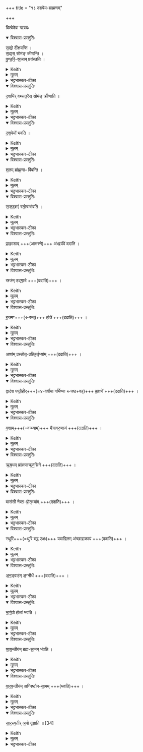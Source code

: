 +++
title = "१८ दशपेय-ब्राह्मणम्"

+++

विश्वेदेवा ऋषयः

<details open><summary>विश्वास-प्रस्तुतिः</summary>

स॒द्यो दी॑क्षयन्ति ।   
स॒द्यस् सोम॑ङ् क्रीणन्ति ।  
पु॒ण्ड॒रि॒-स्र॒जाम् प्रय॑च्छति ।  
</details>
<details><summary>Keith</summary>

On the same day they consecrate, on the same day they buy the Soma. He presents a lotus wreath. 
</details>
<details><summary>मूलम्</summary>

स॒द्यो दी॑क्षयन्ति ।   
स॒द्यस्सोम॑ङ्क्रीणन्ति ।  
पु॒ण्ड॒रि॒स्र॒जाम्प्र य॑च्छति ।  
</details>
<details><summary>भट्टभास्कर-टीका</summary>

1अथ दशपेयस्य तन्त्रविशेषान् कांश्चिद्विदधाति - सद्यो दीक्षयन्तीत्यादि ॥ सद्यस्समानेह्नि । 'सद्यःपरुत्' इति निपात्यते । दीक्षाया यद्भवति, सोमक्रयस्य च यद्भवति सर्वं समानेह्नि कुर्यात् । अशक्यं लुप्यते, शक्यं क्रियते।

एतदुक्तं भवति - एका दीक्षा, तिस्र उपसदः । तत्र द्वादश्यां वारुणयागानन्तरं दशपेयेन दीक्षा इत्यादि प्रथमोपसदं तदहरेव कुर्युरिति । सोमपरिवेषणं परिलुप्यते । दीक्षणीयां कृत्वा वपनदन्तधावनतूष्णींस्नानानि क्रियन्ते । 'आपो अस्मान्' इति स्नानमारभ्य यदपवदितव्यं तस्य स्थाने श्रुतिरेवापवादं विदधाति - पुण्डरिस्रजामीति । पुण्डरीकं पद्मम् । छान्दसो वर्णविकारः, पर्यायान्तरं वा । द्वादशपुणडरीकां स्रजं प्रतिमुञ्चते यजमानस्य शरीरे बध्नाति तूष्णीम् । 'अच्' इति योगविभागात्समासान्तः । 'अङ्गिरसस्सुवर्गं लोकं यन्तः । अप्सु दीक्षान्तपसी प्रावेशयन् । तत्पुण्डरीकमभवत्' इत्यादि ब्राह्मणम्, 'अथास्मै क्षौममहतं' इत्यादि आसनीहारप्रस्थापनदीक्षात् । दीक्षाव्रतं प्रायणीयक्रियया क्रियते । 'प्रायणीयाया ध्रौवादष्टौ' इत्यादेः 'तत्सा गृहेषु निदधाति' इत्यन्तस्य लोपः । अभिषेचनीय एव दशपेयार्थं विक्रयस्य कृतत्वात् 'देवसूर्य' इत्यादि 'प्रजाभ्यस्त्वा ' इत्यन्तो लुप्यते ; पूर्वक्रीतत्वात् ॥
</details>
<details open><summary>विश्वास-प्रस्तुतिः</summary>

द॒शभि॑र् वथ्सत॒रैस् सोम॑ङ् क्रीणाति ।
</details>
<details><summary>Keith</summary>

He buys the Soma with (10) calves. 
</details>
<details><summary>मूलम्</summary>

द॒शभि॑र्वथ्सत॒रैस्सोम॑ङ्क्रीणाति ।
</details>
<details><summary>भट्टभास्कर-टीका</summary>

2अथ क्रमखीशेपमाह - दशभिर्वत्सतैरिति ॥ पूर्वमेव क्रीतं पुरोहितगृहं गतं सोमं फलेन सहाहत्य 'क्षौमेण वाससोपसङ्गृह्य' इत्यादि विस्रंसनान्तं कृत्वा सोमविक्रयेण प्रदाय दशभिर्वत्सतरैः क्रीणाति । द्वितीयं वयः प्राप्नुवन्तो वत्सतराः । 'वत्सोक्षाश्व' इति ष्टरच् । दश वत्सतरान् सोमविक्रयिणे दक्षिणां दत्वा 'अस्मे ज्योतिः' इत्यादि कृत्वाऽऽदत्ते सोमम् । 'मित्रो न एहि' इत्यादि लुप्यते । 'वनेषु व्यन्तरिक्षम्' इत्यादि कुर्यात् । ततो हस्तेन राज्ञो नयनमाप्राग्वंशात् । प्राग्वंशसमीपे यत्र कुत्रचित् सोमफले स्थापयित्वाऽऽतिथ्यं कुर्यात् । आतिथ्यान्तरं सौर्येण चरुणेष्ट्वा पौर्वाह्णिकीभ्यां प्रवर्ग्योपसद्भ्यां प्रचर्य, तदहरेवापराह्णिकीभ्यां प्रचर्य विरामः ; एवं प्रथमोपसदन्तमहस्सन्तिष्ठते ।
</details>
<details open><summary>विश्वास-प्रस्तुतिः</summary>

द॒श॒पेयो॑ भवति ।  
</details>
<details><summary>Keith</summary>

There is a drink for ten. 
</details>
<details><summary>मूलम्</summary>

द॒श॒पेयो॑ भवति ।  
</details>
<details><summary>भट्टभास्कर-टीका</summary>

दशपेयो भवतीति । एकैकस्मिन् चमसे दशदश ब्राह्मणास्सोमं पिबान्ति यस्मिन् स दशपेयः । अधिकरणे 'अचो यत्' इति यत्, 'ईद्यति' इतीत्वं, कृदुत्तरपदप्रकृतिस्वरत्वे 'यतो नावः' इत्याद्युदात्तत्वम्, सप्तपर्णादिवद्वीप्साद्यर्थलाभः । पात्रसंसादनकाले प्राकृतेभ्योतिरिक्ता दश चमसाः प्रयोक्तव्याः, उन्नयनकाले चोन्नेतव्या इति ।
</details>
<details open><summary>विश्वास-प्रस्तुतिः</summary>

श॒तम् ब्रा॑ह्म॒णाᳶ पि॑बन्ति ।
</details>
<details><summary>Keith</summary>

A hundred Brahmans drink. 
</details>
<details><summary>मूलम्</summary>

श॒तम्ब्रा॑ह्म॒णाᳶ पि॑बन्ति ।
</details>
<details><summary>भट्टभास्कर-टीका</summary>

शतं ब्राह्मणाः पिबन्तीति । यत एवं चमसेचमसे दशदश ब्राह्मणः पिबन्ति, तस्मात्संहत्य शतं सोमस्य पातारस्सन्तीत्यर्थः ।  

एतेन दशपेयार्थे वीप्सां द्योतयति । ब्राह्मणग्रहणं विशिष्टब्राह्मणपरिग्रहार्थम् । तेन सोमयाजिनः आदशमात्पुरुषादविच्छिन्नसोमपीथाः विद्यावन्तस्त्रैविद्यवृद्धा वा मीमांसादिशास्त्राभियुक्ता वाकोवाक्येतिहासादिपुराणादिज्ञाः कृछ्रचान्द्रायणादितपोनिष्ठाः पवित्रार्थेष्टियज्ञक्रतूनामाहर्तारश्च ब्राह्मणाः पातारो वेदितव्याः ।
</details>
<details open><summary>विश्वास-प्रस्तुतिः</summary>

स॒प्त॒द॒शꣵं  स्तो॒त्रम्भ॑वति ।
</details>
<details><summary>Keith</summary>

The Stotra is the Saptadaśa. 
</details>
<details><summary>मूलम्</summary>

स॒प्त॒द॒शꣵं  स्तो॒त्रम्भ॑वति ।
</details>
<details><summary>भट्टभास्कर-टीका</summary>

सप्तदशं स्तोत्रं भवतीति । सप्तदशस्तोत्रीयाः परिमाणमस्य सप्तदशम् । इदमेव स्तोत्रं स्तोमो भवति । अनुब्राह्मणं च भवति 'सप्तदशो दशपेयः' इति ॥
</details>
<details open><summary>विश्वास-प्रस्तुतिः</summary>

प्रा॒का॒शाव् +++(आभरणे)+++ अ॑ध्व॒र्यवे॑ ददाति ।
</details>
<details><summary>Keith</summary>

The two ornaments he gives to the Adhvaryu, 
</details>
<details><summary>मूलम्</summary>

प्रा॒का॒शाव॑ध्व॒र्यवे॑ ददाति ।
</details>
<details><summary>भट्टभास्कर-टीका</summary>

3प्राकाशावित्यादि ॥ सौवर्णं दर्पणद्वयमध्वर्यवे ददाति । प्रकाशन्तेऽत्र रूपाणीति प्रकाशः । अधिकरणे घङ्, 'उपसर्गस्य घञ्यमनुष्ये' इति दीर्घश्छान्दसो वा, थाथादिनोत्तरपदान्तोदात्तत्वम् ।
</details>
<details open><summary>विश्वास-प्रस्तुतिः</summary>

स्रज॑म् उद्गा॒त्रे  +++(ददाति)+++ ।
</details>
<details><summary>Keith</summary>

the garland to the Udgatr, 
</details>
<details><summary>मूलम्</summary>

स्रज॑मुद्गा॒त्रे  +++(ददाति)+++ ।
</details>
<details><summary>भट्टभास्कर-टीका</summary>

स्रजमित्यादि । अत्रापि हिरण्यस्रजमुद्गात्रे ददाति ।
</details>
<details open><summary>विश्वास-प्रस्तुतिः</summary>

रु॒क्मꣳ+++(←रुच्)+++ होत्रे॑   +++(ददाति)+++ ।
</details>
<details><summary>Keith</summary>

the round ornament to the Hotr, 
</details>
<details><summary>मूलम्</summary>

रु॒क्मꣳ होत्रे॑   +++(ददाति)+++ ।
</details>
<details><summary>भट्टभास्कर-टीका</summary>

रुक्ममिति । रुक्मं रुचकम् । हिरण्यमिति केचित् ।
</details>
<details open><summary>विश्वास-प्रस्तुतिः</summary>

अश्व॑म् प्रस्तोतृ-प्रतिह॒र्तृभ्या॑म्  +++(ददाति)+++ ।
</details>
<details><summary>Keith</summary>

a horse to the Prastotr and Pratihartr, 
</details>
<details><summary>मूलम्</summary>

अश्व॑म्प्रस्तोतृप्रतिह॒र्तृभ्या॑म्  +++(ददाति)+++ ।
</details>
<details><summary>भट्टभास्कर-टीका</summary>

अश्वमिति गतम् ।
</details>
<details open><summary>विश्वास-प्रस्तुतिः</summary>

द्वाद॑श पष्ठौ॒हीर्+++(=४-वर्षीया गर्भिण्यः ←पष्ठ+वह्)+++ ब्र॒ह्मणे॑  +++(ददाति)+++ ।
</details>
<details><summary>Keith</summary>

twelve heifers to the Brahman, 
</details>
<details><summary>मूलम्</summary>

द्वाद॑श पष्ठौ॒हीर्ब्र॒ह्मणे॑  +++(ददाति)+++ ।
</details>
<details><summary>भट्टभास्कर-टीका</summary>

द्वादशेति । चतुर्वर्षास्स्त्रीगवीः । पष्ठं वहन्तीति 'वहेश्च' इति ण्विः, 'वाहः' इति ङीष्, 'वाह ऊठ्' 'एत्येधत्यूठ्सु' इति वृद्धिः । द्वौ च दश च द्वादश । 'अष्टनस्सङ्ख्यायाम्' इत्यात्वम्, 'सङ्ख्या' इति पूर्वपदप्रकृतिस्वरत्वम् ।

</details>
<details open><summary>विश्वास-प्रस्तुतिः</summary>

व॒शाम्+++(=वन्ध्याम्)+++ मै॑त्रावरु॒णाय॑  +++(ददाति)+++ ।
</details>
<details><summary>Keith</summary>

a cow to the Maitravaruna, 
</details>
<details><summary>मूलम्</summary>

व॒शाम्मै॑त्रावरु॒णाय॑  +++(ददाति)+++ ।
</details>
<details><summary>भट्टभास्कर-टीका</summary>

वशा वन्ध्या ।
</details>
<details open><summary>विश्वास-प्रस्तुतिः</summary>

ऋ॒ष॒भम् ब्रा॑ह्मणाच्छ॒ꣳ॒सिने॑   +++(ददाति)+++ ।
</details>
<details><summary>Keith</summary>

a bull to the Brahmanacchansin, 
</details>
<details><summary>मूलम्</summary>

ऋ॒ष॒भम्ब्रा॑ह्मणाच्छ॒ꣳ॒सिने॑   +++(ददाति)+++ ।
</details>
<details><summary>भट्टभास्कर-टीका</summary>

ऋषभः खेलगतिः । ब्राह्मणादाहृत्य शंसति ब्राह्मणानि शंसति वा ब्राह्मणाच्छंसीति । 'सुप्यजातौ णिनिः', 'ब्राह्मणाच्छंसिन उपसङ्ख्यानम्' इति पञ्चम्या अलुक् । पक्षान्तरे छान्दसोदुगागमः ।
</details>
<details open><summary>विश्वास-प्रस्तुतिः</summary>

वास॑सी नेष्टा-पो॒तृभ्या॑म्  +++(ददाति)+++ ।
</details>
<details><summary>Keith</summary>

garments to the Nestr and Potr, 
</details>
<details><summary>मूलम्</summary>

वास॑सी नेष्टापो॒तृभ्या॑म्  +++(ददाति)+++ ।
</details>
<details><summary>भट्टभास्कर-टीका</summary>

नेष्टा च पोता च नेष्टापोतारौ । 'आनङृतो द्वन्द्वे' इत्यानङ् ।
</details>
<details open><summary>विश्वास-प्रस्तुतिः</summary>

स्थूरि॑+++(=धुरि बद्ध उक्षः)+++ यवाचि॒तम् अ॑च्छावा॒काय॑   +++(ददाति)+++ ।
</details>
<details><summary>Keith</summary>

a wagon drawn by one ox laden with barley to the Achavaka, 
</details>
<details><summary>मूलम्</summary>

स्थूरि॑ यवाचि॒तम॑च्छावा॒काय॑   +++(ददाति)+++ ।
</details>
<details><summary>भट्टभास्कर-टीका</summary>

स्थूरीति । स्थूरिः पष्ठवाट् । तत्साधर्म्याद्गोयुक्तो रथ उच्यते । यवाचितं यवा अस्मिन्नचीयन्ते यवैर्वा आचितमिति शकटमुच्यते । 'संज्ञायामनाचितादीनाम्' इत्युत्तरपदान्तोदात्तत्वं व्यत्ययेन प्रवर्तते । अच्छाभिमुख्येन ब्रवीतीत्यच्छावाकः । 'हलश्च' इति संज्ञायां घञ्, छान्दसो दीर्घः ।
</details>
<details open><summary>विश्वास-प्रस्तुतिः</summary>

अ॒न॒ड्वाह॑म् अ॒ग्नीधे॑  +++(ददाति)+++ ।
</details>
<details><summary>Keith</summary>

a draught ox to the Agnidh. 
</details>
<details><summary>मूलम्</summary>

अ॒न॒ड्वाह॑म॒ग्नीधे॑  +++(ददाति)+++ ।
</details>
<details><summary>भट्टभास्कर-टीका</summary>

अनड्वाहमिति । अनो वहतीत्यनड्वान् । पृषोदरादिः । अग्निमिन्ध इत्यग्नीत् ।
</details>
<details open><summary>विश्वास-प्रस्तुतिः</summary>

भा॒र्ग॒वो होता॑ भवति  ।
</details>
<details><summary>Keith</summary>

The Hotr is a Bhargava;
</details>
<details><summary>मूलम्</summary>

भा॒र्ग॒वो होता॑ भवति  ।
</details>
<details><summary>भट्टभास्कर-टीका</summary>

भार्गव इति । ऋत्विग्वरण एव भार्गवः भृगोरपत्यं तत्र वरितव्यः । श्रायन्तीयमिति ।
</details>
<details open><summary>विश्वास-प्रस्तुतिः</summary>

श्रा॒य॒न्तीय॑म् ब्रह्म-सा॒मम् भ॑वति ।
</details>
<details><summary>Keith</summary>

the Saman of the Brahman is the Śrayantiya; 
</details>
<details><summary>मूलम्</summary>

श्रा॒य॒न्तीय॑म्ब्रह्मसा॒मम्भ॑वति ।
</details>
<details><summary>भट्टभास्कर-टीका</summary>

ब्रह्मस्साम ब्रह्मसामम् । पूर्ववदच् । श्रायन्तीयं भवति 'श्रायन्त सूर्यम्' इत्यस्यामृचि गेयं भवति । श्रायन्तशब्दोस्मिन्नस्तीति श्रायन्तीयं साम । 'मतौ छस्सूक्तसाम्नोः' इति छः ।
</details>
<details open><summary>विश्वास-प्रस्तुतिः</summary>

वा॒र॒व॒न्तीय॑म् अग्निष्टोम-सा॒मम्  +++(भवति)+++ ।
</details>
<details><summary>Keith</summary>

the Agnistoma Saman is the Varavantiya. 
</details>
<details><summary>मूलम्</summary>

वा॒र॒व॒न्तीय॑मग्निष्टोमसा॒मम्  +++(भवति)+++ ।
</details>
<details><summary>भट्टभास्कर-टीका</summary>

वारवन्तीयमिति । अग्निष्टोमस्य सामाग्निष्टोमसामं, येनाग्निष्टोमस्सन्तिष्ठते । पूर्ववदच् । तद्वारवन्तीयं भवति । 'अश्वं नत्वा वारवन्तम्' इत्यस्यामृचि गेयं भवति । वारवन्तमित्यस्मात्पूर्ववन्मत्वर्थे छः ।
</details>
<details open><summary>विश्वास-प्रस्तुतिः</summary>

सा॒र॒स्व॒तीर् अ॒पो गृ॑ह्णाति ॥ [34]
</details>
<details><summary>Keith</summary>

He takes water of the Sarasvati.
</details>
<details><summary>मूलम्</summary>

सा॒र॒स्व॒तीर॒पो गृ॑ह्णाति ॥ [34]
</details>
<details><summary>भट्टभास्कर-टीका</summary>

सारस्वतीरिति । सरस्वतीनाम नदी । तदीया अपो वसतीवरीर्गृह्णाति, यदा सरस्वत्यास्समीपे यजते । इतरथा सरस्वतीजलमाहृत्य बहुयाजिकुम्भस्थं गृह्णातीत्याहुः । 'ऊडिदम्' इत्यद्भ्यो द्वितीयाया उदात्तत्वम् ॥

इत्यष्टमेष्टादशोनुवाकः ॥  
</details>
